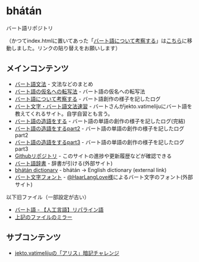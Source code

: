 # bhátán
バート語リポジトリ

（かつてindex.htmlに置いてあった「[バート語について考察する](./investigate.html)」は[こちら](./investigate.html)に移動しました。リンクの貼り替えをお願いします）

## メインコンテンツ
* [バート語文法](grammar.html) - 文法などのまとめ
* [バート語の仮名への転写法](transcription.html) - バート語の仮名への転写法
* [バート語について考察する](./investigate.html) - バート語創作の様子を記したログ
* [バート文字・バート語文法速習](./learn/index.html) - バートさんがjekto.vatimelijuにバート語を教えてくれるサイト。自学自習とも言う。
* [バート語の造語をする](http://jurliyuuri.com/bhaataan/coin.html) - バート語の単語の創作の様子を記したログ(完結)
* [バート語の造語をするpart2](http://jurliyuuri.com/bhaataan/coin2.html) - バート語の単語の創作の様子を記したログpart2
* [バート語の造語をするpart3](http://jurliyuuri.com/bhaataan/coin3.html) - バート語の単語の創作の様子を記したログpart3
* [Githubリポジトリ](https://github.com/jurliyuuri/bhaataan) - このサイトの進捗や更新履歴などが確認できる
* [バート語辞書](https://zpdic.herokuapp.com/dictionary/24) - 辞書が引ける(外部サイト)
* [bhátán dictionary](https://zpdic.herokuapp.com/dictionary/52) - bhátán → English dictionary (external link)
* [バート文字フォント](https://haar-you.github.io/BhaataanFont/) - [@HaarLangLove様](https://twitter.com/HaarLangLove)によるバート文字のフォント(外部サイト)

以下旧ファイル（一部設定が古い）
* [バート語 - 【人工言語】リパライン語](https://sites.google.com/site/3tvalineparine/plsnk/bhat)
* [上記のファイルのミラー](http://jurliyuuri.com/bhaataan/bhatan.html)

## サブコンテンツ
* [jekto.vatimelijuの「アリス」暗記チャレンジ](alic.htm)
